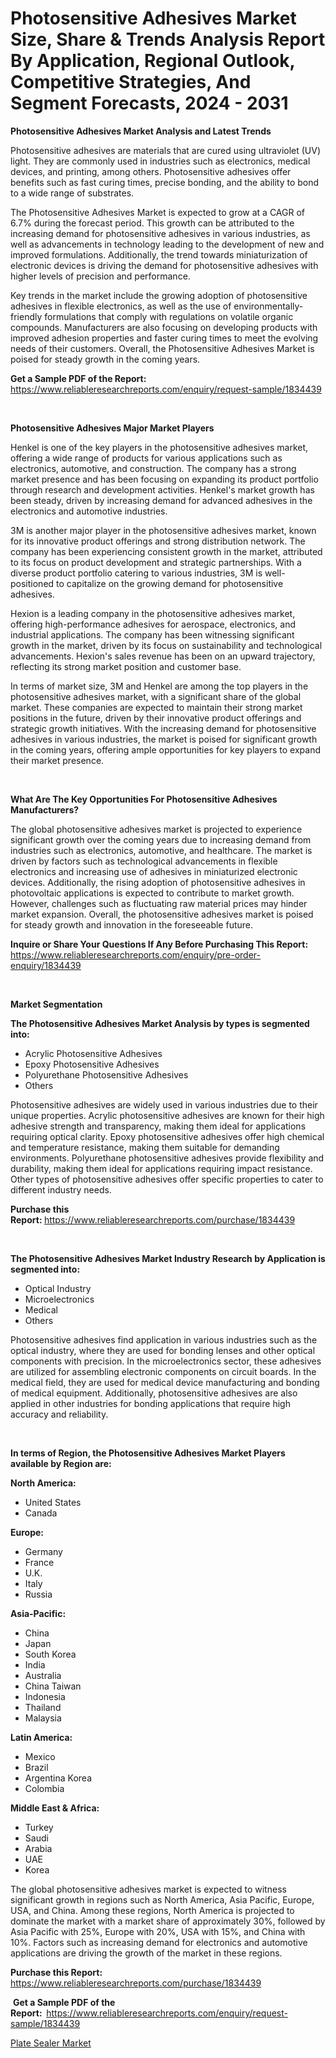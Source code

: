<p><h1>Photosensitive Adhesives Market Size, Share & Trends Analysis Report By Application, Regional Outlook, Competitive Strategies, And Segment Forecasts, 2024 - 2031</h1></p><p><strong>Photosensitive Adhesives Market Analysis and Latest Trends</strong></p>
<p><p>Photosensitive adhesives are materials that are cured using ultraviolet (UV) light. They are commonly used in industries such as electronics, medical devices, and printing, among others. Photosensitive adhesives offer benefits such as fast curing times, precise bonding, and the ability to bond to a wide range of substrates.</p><p>The Photosensitive Adhesives Market is expected to grow at a CAGR of 6.7% during the forecast period. This growth can be attributed to the increasing demand for photosensitive adhesives in various industries, as well as advancements in technology leading to the development of new and improved formulations. Additionally, the trend towards miniaturization of electronic devices is driving the demand for photosensitive adhesives with higher levels of precision and performance.</p><p>Key trends in the market include the growing adoption of photosensitive adhesives in flexible electronics, as well as the use of environmentally-friendly formulations that comply with regulations on volatile organic compounds. Manufacturers are also focusing on developing products with improved adhesion properties and faster curing times to meet the evolving needs of their customers. Overall, the Photosensitive Adhesives Market is poised for steady growth in the coming years.</p></p>
<p><strong>Get a Sample PDF of the Report:&nbsp;</strong> <a href="https://www.reliableresearchreports.com/enquiry/request-sample/1834439">https://www.reliableresearchreports.com/enquiry/request-sample/1834439</a></p>
<p>&nbsp;</p>
<p><strong>Photosensitive Adhesives Major Market Players</strong></p>
<p><p>Henkel is one of the key players in the photosensitive adhesives market, offering a wide range of products for various applications such as electronics, automotive, and construction. The company has a strong market presence and has been focusing on expanding its product portfolio through research and development activities. Henkel's market growth has been steady, driven by increasing demand for advanced adhesives in the electronics and automotive industries.</p><p>3M is another major player in the photosensitive adhesives market, known for its innovative product offerings and strong distribution network. The company has been experiencing consistent growth in the market, attributed to its focus on product development and strategic partnerships. With a diverse product portfolio catering to various industries, 3M is well-positioned to capitalize on the growing demand for photosensitive adhesives.</p><p>Hexion is a leading company in the photosensitive adhesives market, offering high-performance adhesives for aerospace, electronics, and industrial applications. The company has been witnessing significant growth in the market, driven by its focus on sustainability and technological advancements. Hexion's sales revenue has been on an upward trajectory, reflecting its strong market position and customer base.</p><p>In terms of market size, 3M and Henkel are among the top players in the photosensitive adhesives market, with a significant share of the global market. These companies are expected to maintain their strong market positions in the future, driven by their innovative product offerings and strategic growth initiatives. With the increasing demand for photosensitive adhesives in various industries, the market is poised for significant growth in the coming years, offering ample opportunities for key players to expand their market presence.</p></p>
<p>&nbsp;</p>
<p><strong>What Are The Key Opportunities For Photosensitive Adhesives Manufacturers?</strong></p>
<p><p>The global photosensitive adhesives market is projected to experience significant growth over the coming years due to increasing demand from industries such as electronics, automotive, and healthcare. The market is driven by factors such as technological advancements in flexible electronics and increasing use of adhesives in miniaturized electronic devices. Additionally, the rising adoption of photosensitive adhesives in photovoltaic applications is expected to contribute to market growth. However, challenges such as fluctuating raw material prices may hinder market expansion. Overall, the photosensitive adhesives market is poised for steady growth and innovation in the foreseeable future.</p></p>
<p><strong>Inquire or Share Your Questions If Any Before Purchasing This Report:</strong> <a href="https://www.reliableresearchreports.com/enquiry/pre-order-enquiry/1834439">https://www.reliableresearchreports.com/enquiry/pre-order-enquiry/1834439</a></p>
<p>&nbsp;</p>
<p><strong>Market Segmentation</strong></p>
<p><strong>The Photosensitive Adhesives Market Analysis by types is segmented into:</strong></p>
<p><ul><li>Acrylic Photosensitive Adhesives</li><li>Epoxy Photosensitive Adhesives</li><li>Polyurethane Photosensitive Adhesives</li><li>Others</li></ul></p>
<p><p>Photosensitive adhesives are widely used in various industries due to their unique properties. Acrylic photosensitive adhesives are known for their high adhesive strength and transparency, making them ideal for applications requiring optical clarity. Epoxy photosensitive adhesives offer high chemical and temperature resistance, making them suitable for demanding environments. Polyurethane photosensitive adhesives provide flexibility and durability, making them ideal for applications requiring impact resistance. Other types of photosensitive adhesives offer specific properties to cater to different industry needs.</p></p>
<p><strong>Purchase this Report:&nbsp;</strong><a href="https://www.reliableresearchreports.com/purchase/1834439">https://www.reliableresearchreports.com/purchase/1834439</a></p>
<p>&nbsp;</p>
<p><strong>The Photosensitive Adhesives Market Industry Research by Application is segmented into:</strong></p>
<p><ul><li>Optical Industry</li><li>Microelectronics</li><li>Medical</li><li>Others</li></ul></p>
<p><p>Photosensitive adhesives find application in various industries such as the optical industry, where they are used for bonding lenses and other optical components with precision. In the microelectronics sector, these adhesives are utilized for assembling electronic components on circuit boards. In the medical field, they are used for medical device manufacturing and bonding of medical equipment. Additionally, photosensitive adhesives are also applied in other industries for bonding applications that require high accuracy and reliability.</p></p>
<p>&nbsp;</p>
<p><strong>In terms of Region, the Photosensitive Adhesives Market Players available by Region are:</strong></p>
<p>
    <p> <strong> North America: </strong>
        <ul>
            <li>United States</li>
            <li>Canada</li>
        </ul>
        </p> 
    <p> <strong> Europe: </strong>
        <ul>
            <li>Germany</li>
            <li>France</li>
            <li>U.K.</li>
            <li>Italy</li>
            <li>Russia</li>
        </ul>
        </p> 
    <p> <strong> Asia-Pacific: </strong>
        <ul>
            <li>China</li>
            <li>Japan</li>
            <li>South Korea</li>
            <li>India</li>
            <li>Australia</li>
            <li>China Taiwan</li>
            <li>Indonesia</li>
            <li>Thailand</li>
            <li>Malaysia</li>
        </ul>
        </p> 
    <p> <strong> Latin America: </strong>
        <ul>
            <li>Mexico</li>
            <li>Brazil</li>
            <li>Argentina Korea</li>
            <li>Colombia</li>
        </ul>
        </p> 
    <p> <strong> Middle East & Africa: </strong>
        <ul>
            <li>Turkey</li>
            <li>Saudi</li>
            <li>Arabia</li>
            <li>UAE</li>
            <li>Korea</li>
        </ul>
    </p>
    </p>
<p><p>The global photosensitive adhesives market is expected to witness significant growth in regions such as North America, Asia Pacific, Europe, USA, and China. Among these regions, North America is projected to dominate the market with a market share of approximately 30%, followed by Asia Pacific with 25%, Europe with 20%, USA with 15%, and China with 10%. Factors such as increasing demand for electronics and automotive applications are driving the growth of the market in these regions.</p></p>
<p><strong>Purchase this Report: </strong><a href="https://www.reliableresearchreports.com/purchase/1834439">https://www.reliableresearchreports.com/purchase/1834439</a></p>
<p>&nbsp;<strong>Get a Sample PDF of the Report:&nbsp;&nbsp;</strong><a href="https://www.reliableresearchreports.com/enquiry/request-sample/1834439">https://www.reliableresearchreports.com/enquiry/request-sample/1834439</a></p>
<p><strong></strong></p>
<p><p><a href="https://woozy-pyroraptor-a1f.notion.site/Plate-Sealer-Market-Size-Global-Industry-Overview-Market-Segmentation-and-Forecast-2024-to-2031-fbce993a8eda45d8893c0e426fefa3c6">Plate Sealer Market</a></p></p>
